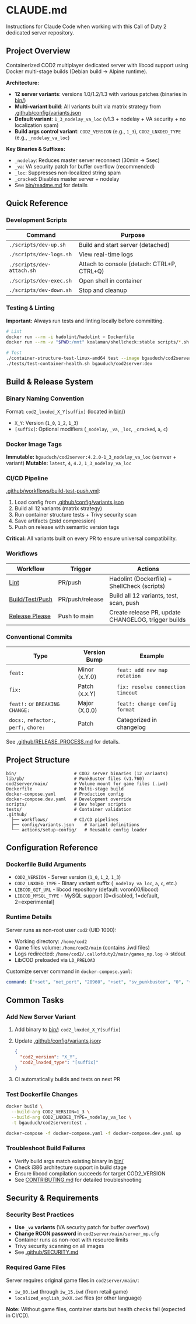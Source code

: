 # CLAUDE.md

Instructions for Claude Code when working with this Call of Duty 2 dedicated server repository.

## Project Overview

Containerized COD2 multiplayer dedicated server with libcod support using Docker multi-stage builds (Debian build → Alpine runtime).

**Architecture:**

- **12 server variants**: versions 1.0/1.2/1.3 with various patches (binaries in [bin/](bin/))
- **Multi-variant build**: All variants built via matrix strategy from [.github/config/variants.json](.github/config/variants.json)
- **Default variant**: `1_3_nodelay_va_loc` (v1.3 + nodelay + VA security + no localization spam)
- **Build args control variant**: `COD2_VERSION` (e.g., `1_3`), `COD2_LNXDED_TYPE` (e.g., `_nodelay_va_loc`)

**Key Binaries & Suffixes:**

- `_nodelay`: Reduces master server reconnect (30min → 5sec)
- `_va`: VA security patch for buffer overflow (recommended)
- `_loc`: Suppresses non-localized string spam
- `_cracked`: Disables master server + nodelay
- See [bin/readme.md](bin/readme.md) for details

## Quick Reference

### Development Scripts

| Command | Purpose |
|---------|---------|
| `./scripts/dev-up.sh` | Build and start server (detached) |
| `./scripts/dev-logs.sh` | View real-time logs |
| `./scripts/dev-attach.sh` | Attach to console (detach: CTRL+P, CTRL+Q) |
| `./scripts/dev-exec.sh` | Open shell in container |
| `./scripts/dev-down.sh` | Stop and cleanup |

### Testing & Linting

**Important:** Always run tests and linting locally before committing.

```bash
# Lint
docker run --rm -i hadolint/hadolint < Dockerfile
docker run --rm -v "$PWD:/mnt" koalaman/shellcheck:stable scripts/*.sh

# Test
./container-structure-test-linux-amd64 test --image bgauduch/cod2server:dev --config tests/container-structure-test.yaml
./tests/test-container-health.sh bgauduch/cod2server:dev
```

## Build & Release System

### Binary Naming Convention

Format: `cod2_lnxded_X_Y[suffix]` (located in [bin/](bin/))

- `X_Y`: Version (`1_0`, `1_2`, `1_3`)
- `[suffix]`: Optional modifiers (`_nodelay`, `_va`, `_loc`, `_cracked`, `a`, `c`)

### Docker Image Tags

**Immutable:** `bgauduch/cod2server:4.2.0-1_3_nodelay_va_loc` (semver + variant)
**Mutable:** `latest`, `4`, `4.2`, `1_3_nodelay_va_loc`

### CI/CD Pipeline

[.github/workflows/build-test-push.yml](.github/workflows/build-test-push.yml):

1. Load config from [.github/config/variants.json](.github/config/variants.json)
1. Build all 12 variants (matrix strategy)
1. Run container structure tests + Trivy security scan
1. Save artifacts (zstd compression)
1. Push on release with semantic version tags

**Critical:** All variants built on every PR to ensure universal compatibility.

### Workflows

| Workflow | Trigger | Actions |
|----------|---------|---------|
| [Lint](.github/workflows/lint.yml) | PR/push | Hadolint (Dockerfile) + ShellCheck (scripts) |
| [Build/Test/Push](.github/workflows/build-test-push.yml) | PR/push/release | Build all 12 variants, test, scan, push |
| [Release Please](.github/workflows/release-please.yml) | Push to main | Create release PR, update CHANGELOG, trigger builds |

### Conventional Commits

| Type | Version Bump | Example |
|------|--------------|---------|
| `feat:` | Minor (x.Y.0) | `feat: add new map rotation` |
| `fix:` | Patch (x.x.Y) | `fix: resolve connection timeout` |
| `feat!:` or `BREAKING CHANGE:` | Major (X.0.0) | `feat!: change config format` |
| `docs:`, `refactor:`, `perf:`, `chore:` | Patch | Categorized in changelog |

See [.github/RELEASE_PROCESS.md](.github/RELEASE_PROCESS.md) for details.

## Project Structure

```text
bin/                      # COD2 server binaries (12 variants)
lib/pb/                   # PunkBuster files (v1.760)
cod2server/main/          # Volume mount for game files (.iwd)
Dockerfile                # Multi-stage build
docker-compose.yaml       # Production config
docker-compose.dev.yaml   # Development override
scripts/                  # Dev helper scripts
tests/                    # Container validation
.github/
  ├── workflows/          # CI/CD pipelines
  ├── config/variants.json    # Variant definitions
  └── actions/setup-config/   # Reusable config loader
```

## Configuration Reference

### Dockerfile Build Arguments

- `COD2_VERSION` - Server version (`1_0`, `1_2`, `1_3`)
- `COD2_LNXDED_TYPE` - Binary variant suffix (`_nodelay_va_loc`, `a`, `c`, etc.)
- `LIBCOD_GIT_URL` - libcod repository (default: voron00/libcod)
- `LIBCOD_MYSQL_TYPE` - MySQL support [0=disabled, 1=default, 2=experimental]

### Runtime Details

Server runs as non-root user `cod2` (UID 1000):

- Working directory: `/home/cod2`
- Game files volume: `/home/cod2/main` (contains .iwd files)
- Logs redirected: `/home/cod2/.callofduty2/main/games_mp.log` → stdout
- LibCOD preloaded via `LD_PRELOAD`

Customize server command in `docker-compose.yaml`:

```yaml
command: ["+set", "net_port", "28960", "+set", "sv_punkbuster", "0", "+exec", "server_mp.cfg"]
```

## Common Tasks

### Add New Server Variant

1. Add binary to [bin/](bin/): `cod2_lnxded_X_Y[suffix]`
1. Update [.github/config/variants.json](.github/config/variants.json):

   ```json
   {
     "cod2_version": "X_Y",
     "cod2_lnxded_type": "[suffix]"
   }
   ```

1. CI automatically builds and tests on next PR

### Test Dockerfile Changes

```bash
docker build \
  --build-arg COD2_VERSION=1_3 \
  --build-arg COD2_LNXDED_TYPE=_nodelay_va_loc \
  -t bgauduch/cod2server:test .

docker-compose -f docker-compose.yaml -f docker-compose.dev.yaml up
```

### Troubleshoot Build Failures

- Verify build args match existing binary in [bin/](bin/)
- Check i386 architecture support in build stage
- Ensure libcod compilation succeeds for target COD2_VERSION
- See [CONTRIBUTING.md](CONTRIBUTING.md) for detailed troubleshooting

## Security & Requirements

### Security Best Practices

- **Use `_va` variants** (VA security patch for buffer overflow)
- **Change RCON password** in `cod2server/main/server_mp.cfg`
- Container runs as non-root with resource limits
- Trivy security scanning on all images
- See [.github/SECURITY.md](.github/SECURITY.md)

### Required Game Files

Server requires original game files in `cod2server/main/`:

- `iw_00.iwd` through `iw_15.iwd` (from retail game)
- `localized_english_iwXX.iwd` files (or other language)

**Note:** Without game files, container starts but health checks fail (expected in CI/CD).
